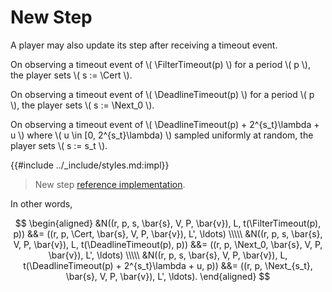 $$
\newcommand \FilterTimeout {\mathrm{FilterTimeout}}
\newcommand \DeadlineTimeout {\mathrm{DeadlineTimeout}}
\newcommand \Cert {\mathit{cert}}
\newcommand \Next {\mathit{next}}
$$

# New Step

A player may also update its step after receiving a timeout event.

On observing a timeout event of \\( \FilterTimeout(p) \\) for a period \\( p \\), the
player sets \\( s := \Cert \\).

On observing a timeout event of \\( \DeadlineTimeout(p) \\) for a period \\( p \\), the
player sets \\( s := \Next_0 \\).

On observing a timeout event of \\( \DeadlineTimeout(p) + 2^{s_t}\lambda + u \\) where
\\( u \in [0, 2^{s_t}\lambda) \\) sampled uniformly
at random, the player sets \\( s := s_t \\).

{{#include ../_include/styles.md:impl}}
> New step [reference implementation](https://github.com/algorand/go-algorand/blob/b6e5bcadf0ad3861d4805c51cbf3f695c38a93b7/agreement/player.go#L94).

In other words,

$$
\begin{aligned}
&N((r, p, s, \bar{s}, V, P, \bar{v}), L, t(\FilterTimeout(p), p))
&&= ((r, p, \Cert, \bar{s}, V, P, \bar{v}), L', \ldots) \\\\\
&N((r, p, s, \bar{s}, V, P, \bar{v}), L, t(\DeadlineTimeout(p), p))
&&= ((r, p, \Next_0, \bar{s}, V, P, \bar{v}), L', \ldots) \\\\\
&N((r, p, s, \bar{s}, V, P, \bar{v}), L,
t(\DeadlineTimeout(p) + 2^{s_t}\lambda + u, p))
&&= ((r, p, \Next_{s_t}, \bar{s}, V, P, \bar{v}), L', \ldots).
\end{aligned}
$$
